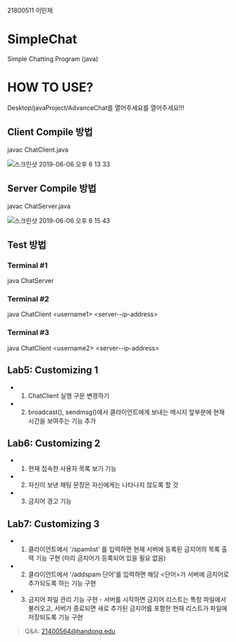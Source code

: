 21800511 이민재
# SimpleChat
Simple Chatting Program (java)
# HOW TO USE?
Desktop/javaProject/AdvanceChat를 열어주세요를 열어주세요!!!

## Client Compile 방법
 javac ChatClient.java
 
 ![스크린샷 2019-06-06 오후 6 13 33](https://user-images.githubusercontent.com/42690774/59021479-d5794300-8886-11e9-9059-eb33c273326a.png)


## Server Compile 방법
 javac ChatServer.java
 
 ![스크린샷 2019-06-06 오후 6 15 43](https://user-images.githubusercontent.com/42690774/59021671-34d75300-8887-11e9-96ba-69a9aaebec4c.png)



## Test 방법
### Terminal #1
  java ChatServer
### Terminal #2
  java ChatClient \<username1> \<server--ip-address>
### Terminal #3
  java ChatClient \<username2> \<server--ip-address>

## Lab5: Customizing 1
- 1. ChatClient 실행 구문 변경하기
- 2. broadcast(), sendmsg()에서 클라이언트에게 보내는 메시지 앞부분에 현재시간을 보여주는 기능 추가

## Lab6: Customizing 2
- 1. 현재 접속한 사용자 목록 보기 기능
- 2. 자신이 보낸 채팅 문장은 자신에게는 나타나지 않도록 할 것
- 3. 금지어 경고 기능

## Lab7: Customizing 3
- 1. 클라이언트에서 '/spamlist' 를 입력하면 현재 서버에 등록된 금지어의 목록 출력 기능 구현 (미리 금지어가 등록되어 있을 필요 없음)
- 2. 클라이언트에서 '/addspam 단어'를 입력하면 해당 <단어>가 서버에 금지어로 추가되도록 하는 기능 구현
- 3. 금지어 파일 관리 기능 구현 - 서버를 시작하면 금지어 리스트는 특정 파일에서 불러오고, 서버가 종료되면 새로 추가된 금지어를 포함한 현재 리스트가 파일에 저장되도록 기능 구현

> Q&A: 21400564@handong.edu

